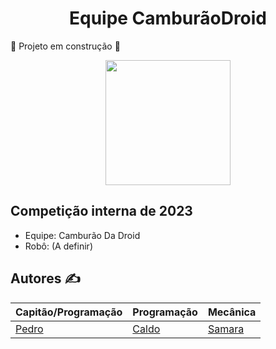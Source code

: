 <h1 align="center"> Equipe CamburãoDroid </h1>

:construction: Projeto em construção :construction:

<div align="center">
<img width="200" src="https://i.imgur.com/VD4oaip.png"/>

</div>

## Competição interna de 2023
- Equipe: Camburão Da Droid
- Robô: (A definir)

## Autores ✍️
Capitão/Programação | Programação | Mecânica 
|---|---|---|
[Pedro](https://github.com/PhmMartos)|[Caldo](https://github.com/CaldoO-O)|[Samara](https://github.com/SasaLimaa)|
